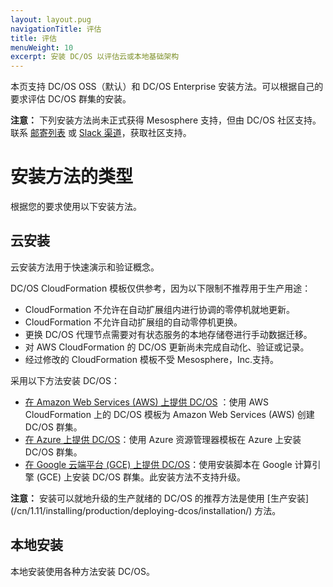```yaml
---
layout: layout.pug
navigationTitle: 评估
title: 评估
menuWeight: 10
excerpt: 安装 DC/OS 以评估云或本地基础架构
---
```


本页支持 DC/OS OSS（默认）和 DC/OS Enterprise 安装方法。可以根据自己的要求评估 DC/OS 群集的安装。

**注意：** 下列安装方法尚未正式获得 Mesosphere 支持，但由 DC/OS 社区支持。联系 [邮寄列表](https://groups.google.com/a/dcos.io/forum/#!forum/users) 或 [Slack 渠道](http://chat.dcos.io/?_ga=2.226911897.58407594.1533244861-1110201164.1520633201)，获取社区支持。

# 安装方法的类型

根据您的要求使用以下安装方法。
 
## 云安装 
云安装方法用于快速演示和验证概念。

DC/OS CloudFormation 模板仅供参考，因为以下限制不推荐用于生产用途：
- CloudFormation 不允许在自动扩展组内进行协调的零停机就地更新。
- CloudFormation 不允许自动扩展组的自动零停机更换。
- 更换 DC/OS 代理节点需要对有状态服务的本地存储卷进行手动数据迁移。
- 对 AWS CloudFormation 的 DC/OS 更新尚未完成自动化、验证或记录。
- 经过修改的 CloudFormation 模板不受 Mesosphere，Inc.支持。

采用以下方法安装 DC/OS：
- [在 Amazon Web Services (AWS) 上提供 DC/OS](/cn/1.11/installing/evaluation/cloud-installation/aws/) ：使用 AWS CloudFormation 上的 DC/OS 模板为 Amazon Web Services (AWS) 创建 DC/OS 群集。
- [在 Azure 上提供 DC/OS](/cn/1.11/installing/evaluation/cloud-installation/azure/)：使用 Azure 资源管理器模板在 Azure 上安装 DC/OS 群集。
- [在 Google 云端平台 (GCE) 上提供 DC/OS](/cn/1.11/installing/evaluation/cloud-installation/gce/)：使用安装脚本在 Google 计算引擎 (GCE) 上安装 DC/OS 群集。此安装方法不支持升级。

**注意：** 安装可以就地升级的生产就绪的 DC/OS 的推荐方法是使用 [生产安装] (/cn/1.11/installing/production/deploying-dcos/installation/) 方法。

## 本地安装 
本地安装使用各种方法安装 DC/OS。
